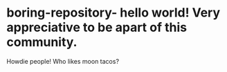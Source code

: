 # boring-repository- hello world! Very appreciative to be apart of this community.

Howdie people! Who likes moon tacos?

